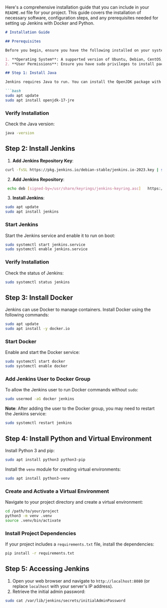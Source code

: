 Here's a comprehensive installation guide that you can include in your `README.md` file for your project. This guide covers the installation of necessary software, configuration steps, and any prerequisites needed for setting up Jenkins with Docker and Python.

```markdown
# Installation Guide

## Prerequisites

Before you begin, ensure you have the following installed on your system:

1. **Operating System**: A supported version of Ubuntu, Debian, CentOS, or a similar Linux distribution.
2. **User Permissions**: Ensure you have sudo privileges to install packages and modify system settings.

## Step 1: Install Java

Jenkins requires Java to run. You can install the OpenJDK package with the following commands:

```bash
sudo apt update
sudo apt install openjdk-17-jre
```

### Verify Installation

Check the Java version:

```bash
java -version
```

## Step 2: Install Jenkins

1. **Add Jenkins Repository Key**:

```bash
curl -fsSL https://pkg.jenkins.io/debian-stable/jenkins.io-2023.key | sudo tee /usr/share/keyrings/jenkins-keyring.asc > /dev/null
```

2. **Add Jenkins Repository**:

```bash
 echo deb [signed-by=/usr/share/keyrings/jenkins-keyring.asc]   https://pkg.jenkins.io/debian-stable binary/ | sudo tee   /etc/apt/sources.list.d/jenkins.list > /dev/null
```

3. **Install Jenkins**:

```bash
sudo apt update
sudo apt install jenkins
```

### Start Jenkins

Start the Jenkins service and enable it to run on boot:

```bash
sudo systemctl start jenkins.service
sudo systemctl enable jenkins.service
```

### Verify Installation

Check the status of Jenkins:

```bash
sudo systemctl status jenkins
```

## Step 3: Install Docker

Jenkins can use Docker to manage containers. Install Docker using the following commands:

```bash
sudo apt update
sudo apt install -y docker.io
```

### Start Docker

Enable and start the Docker service:

```bash
sudo systemctl start docker
sudo systemctl enable docker
```

### Add Jenkins User to Docker Group

To allow the Jenkins user to run Docker commands without `sudo`:

```bash
sudo usermod -aG docker jenkins
```

**Note**: After adding the user to the Docker group, you may need to restart the Jenkins service:

```bash
sudo systemctl restart jenkins
```

## Step 4: Install Python and Virtual Environment

Install Python 3 and pip:

```bash
sudo apt install python3 python3-pip
```

Install the `venv` module for creating virtual environments:

```bash
sudo apt install python3-venv
```

### Create and Activate a Virtual Environment

Navigate to your project directory and create a virtual environment:

```bash
cd /path/to/your/project
python3 -m venv .venv
source .venv/bin/activate
```

### Install Project Dependencies

If your project includes a `requirements.txt` file, install the dependencies:

```bash
pip install -r requirements.txt
```

## Step 5: Accessing Jenkins

1. Open your web browser and navigate to `http://localhost:8080` (or replace `localhost` with your server's IP address).
2. Retrieve the initial admin password:

```bash
sudo cat /var/lib/jenkins/secrets/initialAdminPassword
```


